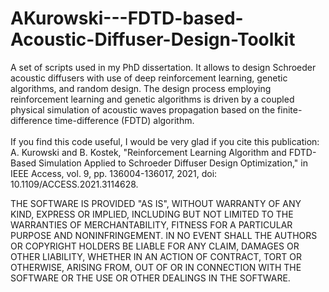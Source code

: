 # AKurowski---FDTD-based-Acoustic-Diffuser-Design-Toolkit
 A set of scripts used in my PhD dissertation. It allows to design Schroeder acoustic diffusers with use of deep reinforcement learning, genetic algorithms, and random design. The design process employing reinforcement learning and genetic algorithms is driven by a coupled physical simulation of acoustic waves propagation based on the finite-difference time-difference (FDTD) algorithm.
<br/><br/>
If you find this code useful, I would be very glad if you cite this publication:
<br/>
A. Kurowski and B. Kostek, "Reinforcement Learning Algorithm and FDTD-Based Simulation Applied to Schroeder Diffuser Design Optimization," in IEEE Access, vol. 9, pp. 136004-136017, 2021, doi: 10.1109/ACCESS.2021.3114628.
<br/>
<p>THE SOFTWARE IS PROVIDED "AS IS", WITHOUT WARRANTY OF ANY KIND, EXPRESS OR IMPLIED, INCLUDING BUT NOT LIMITED TO THE WARRANTIES OF MERCHANTABILITY, FITNESS FOR A PARTICULAR PURPOSE AND NONINFRINGEMENT. IN NO EVENT SHALL THE AUTHORS OR COPYRIGHT HOLDERS BE LIABLE FOR ANY CLAIM, DAMAGES OR OTHER LIABILITY, WHETHER IN AN ACTION OF CONTRACT, TORT OR OTHERWISE, ARISING FROM, OUT OF OR IN CONNECTION WITH THE SOFTWARE OR THE USE OR OTHER DEALINGS IN THE SOFTWARE.</p>
